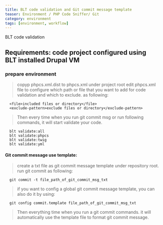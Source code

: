 ```yaml
---
title: BLT code validation and Git commit message template
teaser: Environment / PHP Code Sniffer/ Git
category: environment
tags: [environment, workflow]
---
```

BLT code validation

Requirements: code project configured using BLT installed Drupal VM
----------------------------------------

### prepare environment
  > copyp phpcs.xml.dist to phpcs.xml under project root
  > edit phpcs.xml file to configure which path or file that you want to add for code validation and which to exclude.
  > as following:

```
  <file>included files or directory</file>
  <exclude-pattern>exclude files or directory</exclude-pattern>
```

  > Then every time when you run git commit msg or run following commands, it will start validate your code.

  ```
    blt validate:all
    blt validate:phpcs
    blt validate:twig
    blt validate:yml
  ```



#### Git commit message use template:
  > create a txt file as git commit message template under repository root.
  > run git commit as following:

  ```
    git commit -t file_path_of_git_commit_msg_txt
  ```

  > if you want to config a global git commit message template, you can also do it by using:

  ```
    git config commit.template file_path_of_git_commit_msg_txt
  ```

  > Then everything time when you run a git commit commands. it will automatically use the template file to format git commit message.
